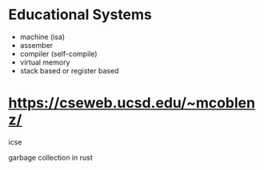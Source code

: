 
# Educational Systems

- machine (isa)
- assember
- compiler (self-compile)
- virtual memory
- stack based or register based

# https://cseweb.ucsd.edu/~mcoblenz/

icse


garbage collection in rust